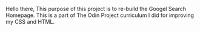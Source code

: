 Hello there, 
This purpose of this project is to re-build the Googel Search Homepage. This is a part of The Odin Project curriculum I did for improving my CSS and HTML.